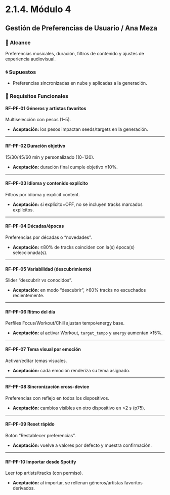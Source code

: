# 2.1.4. Módulo 4

## Gestión de Preferencias de Usuario / Ana Meza

### 🎯 Alcance
Preferencias musicales, duración, filtros de contenido y ajustes de experiencia audiovisual.

### 🌀 Supuestos
- Preferencias sincronizadas en nube y aplicadas a la generación.

### 🤖 Requisitos Funcionales

#### RF-PF-01 Géneros y artistas favoritos
Multiselección con pesos (1–5).  

- **Aceptación:** los pesos impactan seeds/targets en la generación.

---

#### RF-PF-02 Duración objetivo
15/30/45/60 min y personalizado (10–120).  

- **Aceptación:** duración final cumple objetivo ±10%.

---

#### RF-PF-03 Idioma y contenido explícito
Filtros por idioma y explicit content.  

- **Aceptación:** si explícito=OFF, no se incluyen tracks marcados explícitos.

---

#### RF-PF-04 Décadas/épocas
Preferencias por décadas o “novedades”.  

- **Aceptación:** ≥80% de tracks coinciden con la(s) época(s) seleccionada(s).

---

#### RF-PF-05 Variabilidad (descubrimiento)
Slider “descubrir vs conocidos”.  

- **Aceptación:** en modo “descubrir”, ≥60% tracks no escuchados recientemente.

---

#### RF-PF-06 Ritmo del día
Perfiles Focus/Workout/Chill ajustan tempo/energy base.  

- **Aceptación:** al activar Workout, `target_tempo` y `energy` aumentan ≥15%.

---

#### RF-PF-07 Tema visual por emoción
Activar/editar temas visuales.  

- **Aceptación:** cada emoción renderiza su tema asignado.

---

#### RF-PF-08 Sincronización cross-device
Preferencias con reflejo en todos los dispositivos.  

- **Aceptación:** cambios visibles en otro dispositivo en <2 s (p75).

---

#### RF-PF-09 Reset rápido
Botón “Restablecer preferencias”.  

- **Aceptación:** vuelve a valores por defecto y muestra confirmación.

---

#### RF-PF-10 Importar desde Spotify
Leer top artists/tracks (con permiso).  

- **Aceptación:** al importar, se rellenan géneros/artistas favoritos derivados.